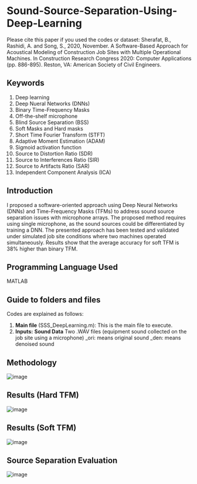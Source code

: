 # Sound-Source-Separation-Using-Deep-Learning
Please cite this paper if you used the codes or dataset:
Sherafat, B., Rashidi, A. and Song, S., 2020, November. A Software-Based Approach for Acoustical Modeling of Construction Job Sites with Multiple Operational Machines. In Construction Research Congress 2020: Computer Applications (pp. 886-895). Reston, VA: American Society of Civil Engineers.
## Keywords
1. Deep learning
2. Deep Nueral Networks (DNNs)
3. Binary Time-Frequency Masks
4. Off-the-shelf microphone
5. Blind Source Separation (BSS)
6. Soft Masks and Hard masks
7. Short Time Fourier Transform (STFT)
8. Adaptive Moment Estimation (ADAM)
10. Sigmoid activation function
11. Source to Distortion Ratio (SDR)
12. Source to Interferences Ratio (SIR)
13. Source to Artifacts Ratio (SAR)
14. Independent Component Analysis (ICA)

## Introduction
I proposed a software-oriented approach using Deep Neural Networks (DNNs) and Time-Frequency Masks (TFMs) to address sound source separation issues with microphone arrays. The proposed method requires using single microphone, as the sound sources could be differentiated by training a DNN. The presented approach has been tested and validated under simulated job site conditions where two machines operated simultaneously. Results show that the average accuracy for soft TFM is 38% higher than binary TFM.

## Programming Language Used
MATLAB

## Guide to folders and files
Codes are explained as follows:
1. **Main file** (SSS_DeepLearning.m): This is the main file to execute.
2. **Inputs:**
  **Sound Data**
    Two .WAV files (equipment sound collected on the job site using a microphone)
      _ori: means original sound
      _den: means denoised sound

## Methodology
![image](https://user-images.githubusercontent.com/73087167/185807793-cc696857-14ce-40c0-8682-3ca6ca62cc0f.png)


## Results (Hard TFM)
![image](https://user-images.githubusercontent.com/73087167/185807809-dd383387-a636-4b70-8f94-c43b92f91833.png)

## Results (Soft TFM)
![image](https://user-images.githubusercontent.com/73087167/185807818-a4dbf015-ef4f-48c3-bbcc-eb753f3cb6f2.png)

## Source Separation Evaluation
![image](https://user-images.githubusercontent.com/73087167/185807835-7300e7c0-87ae-4d67-a15b-0183756c45e9.png)
